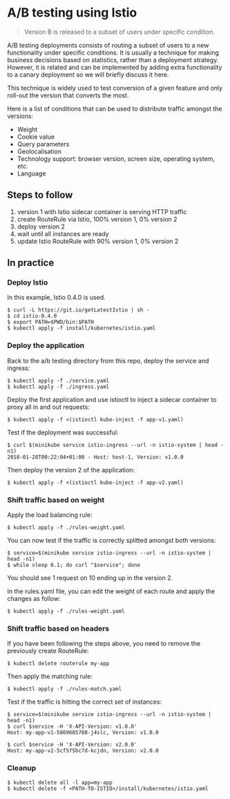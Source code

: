 A/B testing using Istio
=======================

> Version B is released to a subset of users under specific condition.

A/B testing deployments consists of routing a subset of users to a new
functionality under specific conditions. It is usually a technique for making
business decisions based on statistics, rather than a deployment strategy.
However, it is related and can be implemented by adding extra functionality to a
canary deployment so we will briefly discuss it here.

This technique is widely used to test conversion of a given feature and only
roll-out the version that converts the most.

Here is a list of conditions that can be used to distribute traffic amongst the
versions:

- Weight
- Cookie value
- Query parameters
- Geolocalisation
- Technology support: browser version, screen size, operating system, etc.
- Language

## Steps to follow

1. version 1 with Istio sidecar container is serving HTTP traffic
1. create RouteRule via Istio, 100% version 1, 0% version 2
1. deploy version 2
1. wait until all instances are ready
1. update Istio RouteRule with 90% version 1, 0% version 2

## In practice

### Deploy Istio

In this example, Istio 0.4.0 is used.

```
$ curl -L https://git.io/getLatestIstio | sh -
$ cd istio-0.4.0
$ export PATH=$PWD/bin:$PATH
$ kubectl apply -f install/kubernetes/istio.yaml
```

### Deploy the application

Back to the a/b testing directory from this repo, deploy the service and
ingress:

```
$ kubectl apply -f ./service.yaml
$ kubectl apply -f ./ingress.yaml
```

Deploy the first application and use istioctl to inject a sidecar container to
proxy all in and out requests:

```
$ kubectl apply -f <(istioctl kube-inject -f app-v1.yaml)
```

Test if the deployment was successful:

```
$ curl $(minikube service istio-ingress --url -n istio-system | head -n1)
2018-01-28T00:22:04+01:00 - Host: host-1, Version: v1.0.0
```

Then deploy the version 2 of the application:

```
$ kubectl apply -f <(istioctl kube-inject -f app-v2.yaml)
```

### Shift traffic based on weight

Apply the load balancing rule:

```
$ kubectl apply -f ./rules-weight.yaml
```

You can now test if the traffic is correctly splitted amongst both versions:

```
$ service=$(minikube service istio-ingress --url -n istio-system | head -n1)
$ while sleep 0.1; do curl "$service"; done
```

You should see 1 request on 10 ending up in the version 2.

In the rules.yaml file, you can edit the weight of each route and apply the
changes as follow:

```
$ kubectl apply -f ./rules-weight.yaml
```

### Shift traffic based on headers

If you have been following the steps above, you need to remove the previously
create RouteRule:

```
$ kubectl delete routerule my-app
```

Then apply the matching rule:

```
$ kubectl apply -f ./rules-match.yaml
```

Test if the traffic is hitting the correct set of instances:

```
$ service=$(minikube service istio-ingress --url -n istio-system | head -n1)
$ curl $service -H 'X-API-Version: v1.0.0'
Host: my-app-v1-5869685788-j4slc, Version: v1.0.0

$ curl $service -H 'X-API-Version: v2.0.0'
Host: my-app-v2-5cf5f5bc7d-kcjdn, Version: v2.0.0
```

### Cleanup

```
$ kubectl delete all -l app=my-app
$ kubectl delete -f <PATH-TO-ISTIO>/install/kubernetes/istio.yaml
```
